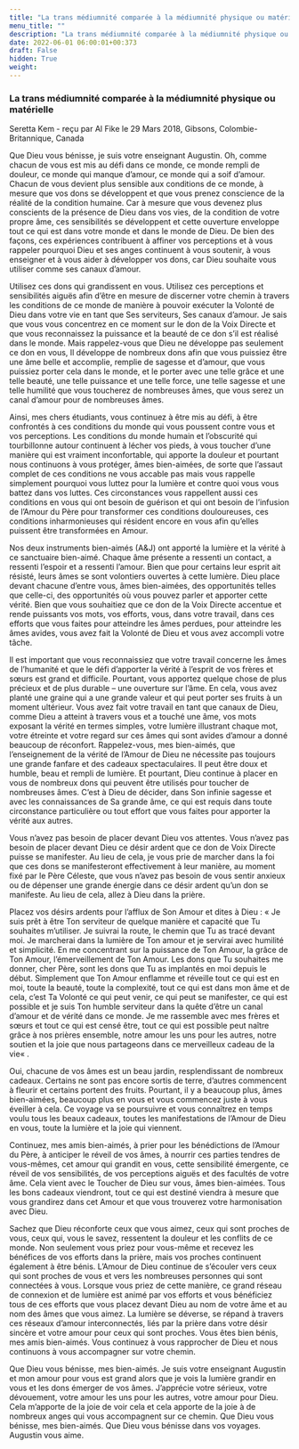 ```yaml
---
title: "La trans médiumnité comparée à la médiumnité physique ou matérielle"
menu_title: ""
description: "La trans médiumnité comparée à la médiumnité physique ou matérielle"
date: 2022-06-01 06:00:01+00:373
draft: False
hidden: True
weight:
---
```

### La trans médiumnité comparée à la médiumnité physique ou matérielle

Seretta Kem - reçu par Al Fike le 29 Mars 2018, Gibsons, Colombie-Britannique, Canada

Que Dieu vous bénisse, je suis votre enseignant Augustin. Oh, comme chacun de vous est mis au défi dans ce monde, ce monde rempli de douleur, ce monde qui manque d’amour, ce monde qui a soif d’amour. Chacun de vous devient plus sensible aux conditions de ce monde, à mesure que vos dons se développent et que vous prenez conscience de la réalité de la condition humaine. Car à mesure que vous devenez plus conscients de la présence de Dieu dans vos vies, de la condition de votre propre âme, ces sensibilités se développent et cette ouverture enveloppe tout ce qui est dans votre monde et dans le monde de Dieu. De bien des façons, ces expériences contribuent à affiner vos perceptions et à vous rappeler pourquoi Dieu et ses anges continuent à vous soutenir, à vous enseigner et à vous aider à développer vos dons, car Dieu souhaite vous utiliser comme ses canaux d’amour.

Utilisez ces dons qui grandissent en vous. Utilisez ces perceptions et sensibilités aiguës afin d’être en mesure de discerner votre chemin à travers les conditions de ce monde de manière à pouvoir exécuter la Volonté de Dieu dans votre vie en tant que Ses serviteurs, Ses canaux d’amour. Je sais que vous vous concentrez en ce moment sur le don de la Voix Directe et que vous reconnaissez la puissance et la beauté de ce don s’il est réalisé dans le monde. Mais rappelez-vous que Dieu ne développe pas seulement ce don en vous, Il développe de nombreux dons afin que vous puissiez être une âme belle et accomplie, remplie de sagesse et d’amour, que vous puissiez porter cela dans le monde, et le porter avec une telle grâce et une telle beauté, une telle puissance et une telle force, une telle sagesse et une telle humilité que vous toucherez de nombreuses âmes, que vous serez un canal d’amour pour de nombreuses âmes.

Ainsi, mes chers étudiants, vous continuez à être mis au défi, à être confrontés à ces conditions du monde qui vous poussent contre vous et vos perceptions. Les conditions du monde humain et l’obscurité qui tourbillonne autour continuent à lécher vos pieds, à vous toucher d’une manière qui est vraiment inconfortable, qui apporte la douleur et pourtant nous continuons à vous protéger, âmes bien-aimées, de sorte que l’assaut complet de ces conditions ne vous accable pas mais vous rappelle simplement pourquoi vous luttez pour la lumière et contre quoi vous vous battez dans vos luttes. Ces circonstances vous rappellent aussi ces conditions en vous qui ont besoin de guérison et qui ont besoin de l’infusion de l’Amour du Père pour transformer ces conditions douloureuses, ces conditions inharmonieuses qui résident encore en vous afin qu’elles puissent être transformées en Amour.

Nos deux instruments bien-aimés (A&J) ont apporté la lumière et la vérité à ce sanctuaire bien-aimé. Chaque âme présente a ressenti un contact, a ressenti l’espoir et a ressenti l’amour. Bien que pour certains leur esprit ait résisté, leurs âmes se sont volontiers ouvertes à cette lumière. Dieu place devant chacune d’entre vous, âmes bien-aimées, des opportunités telles que celle-ci, des opportunités où vous pouvez parler et apporter cette vérité. Bien que vous souhaitiez que ce don de la Voix Directe accentue et rende puissants vos mots, vos efforts, vous, dans votre travail, dans ces efforts que vous faites pour atteindre les âmes perdues, pour atteindre les âmes avides, vous avez fait la Volonté de Dieu et vous avez accompli votre tâche.

Il est important que vous reconnaissiez que votre travail concerne les âmes de l’humanité et que le défi d’apporter la vérité à l’esprit de vos frères et sœurs est grand et difficile. Pourtant, vous apportez quelque chose de plus précieux et de plus durable – une ouverture sur l’âme. En cela, vous avez planté une graine qui a une grande valeur et qui peut porter ses fruits à un moment ultérieur. Vous avez fait votre travail en tant que canaux de Dieu, comme Dieu a atteint à travers vous et a touché une âme, vos mots exposant la vérité en termes simples, votre lumière illustrant chaque mot, votre étreinte et votre regard sur ces âmes qui sont avides d’amour a donné beaucoup de réconfort. Rappelez-vous, mes bien-aimés, que l’enseignement de la vérité de l’Amour de Dieu ne nécessite pas toujours une grande fanfare et des cadeaux spectaculaires. Il peut être doux et humble, beau et rempli de lumière. Et pourtant, Dieu continue à placer en vous de nombreux dons qui peuvent être utilisés pour toucher de nombreuses âmes. C’est à Dieu de décider, dans Son infinie sagesse et avec les connaissances de Sa grande âme, ce qui est requis dans toute circonstance particulière ou tout effort que vous faites pour apporter la vérité aux autres.

Vous n’avez pas besoin de placer devant Dieu vos attentes. Vous n’avez pas besoin de placer devant Dieu ce désir ardent que ce don de Voix Directe puisse se manifester. Au lieu de cela, je vous prie de marcher dans la foi que ces dons se manifesteront effectivement à leur manière, au moment fixé par le Père Céleste, que vous n’avez pas besoin de vous sentir anxieux ou de dépenser une grande énergie dans ce désir ardent qu’un don se manifeste. Au lieu de cela, allez à Dieu dans la prière.

Placez vos désirs ardents pour l’afflux de Son Amour et dites à Dieu : « Je suis prêt à être Ton serviteur de quelque manière et capacité que Tu souhaites m’utiliser. Je suivrai la route, le chemin que Tu as tracé devant moi. Je marcherai dans la lumière de Ton amour et je servirai avec humilité et simplicité. En me concentrant sur la puissance de Ton Amour, la grâce de Ton Amour, l’émerveillement de Ton Amour. Les dons que Tu souhaites me donner, cher Père, sont les dons que Tu as implantés en moi depuis le début. Simplement que Ton Amour enflamme et réveille tout ce qui est en moi, toute la beauté, toute la complexité, tout ce qui est dans mon âme et de cela, c’est Ta Volonté ce qui peut venir, ce qui peut se manifester, ce qui est possible et je suis Ton humble serviteur dans la quête d’être un canal d’amour et de vérité dans ce monde. Je me rassemble avec mes frères et sœurs et tout ce qui est censé être, tout ce qui est possible peut naître grâce à nos prières ensemble, notre amour les uns pour les autres, notre soutien et la joie que nous partageons dans ce merveilleux cadeau de la vie« .

Oui, chacune de vos âmes est un beau jardin, resplendissant de nombreux cadeaux. Certains ne sont pas encore sortis de terre, d’autres commencent à fleurir et certains portent des fruits. Pourtant, il y a beaucoup plus, âmes bien-aimées, beaucoup plus en vous et vous commencez juste à vous éveiller à cela. Ce voyage va se poursuivre et vous connaîtrez en temps voulu tous les beaux cadeaux, toutes les manifestations de l’Amour de Dieu en vous, toute la lumière et la joie qui viennent.

Continuez, mes amis bien-aimés, à prier pour les bénédictions de l’Amour du Père, à anticiper le réveil de vos âmes, à nourrir ces parties tendres de vous-mêmes, cet amour qui grandit en vous, cette sensibilité émergente, ce réveil de vos sensibilités, de vos perceptions aiguës et des facultés de votre âme. Cela vient avec le Toucher de Dieu sur vous, âmes bien-aimées. Tous les bons cadeaux viendront, tout ce qui est destiné viendra à mesure que vous grandirez dans cet Amour et que vous trouverez votre harmonisation avec Dieu.

Sachez que Dieu réconforte ceux que vous aimez, ceux qui sont proches de vous, ceux qui, vous le savez, ressentent la douleur et les conflits de ce monde. Non seulement vous priez pour vous-même et recevez les bénéfices de vos efforts dans la prière, mais vos proches continuent également à être bénis. L’Amour de Dieu continue de s’écouler vers ceux qui sont proches de vous et vers les nombreuses personnes qui sont connectées à vous. Lorsque vous priez de cette manière, ce grand réseau de connexion et de lumière est animé par vos efforts et vous bénéficiez tous de ces efforts que vous placez devant Dieu au nom de votre âme et au nom des âmes que vous aimez. La lumière se déverse, se répand à travers ces réseaux d’amour interconnectés, liés par la prière dans votre désir sincère et votre amour pour ceux qui sont proches. Vous êtes bien bénis, mes amis bien-aimés. Vous continuez à vous rapprocher de Dieu et nous continuons à vous accompagner sur votre chemin.

Que Dieu vous bénisse, mes bien-aimés. Je suis votre enseignant Augustin et mon amour pour vous est grand alors que je vois la lumière grandir en vous et les dons émerger de vos âmes. J’apprécie votre sérieux, votre dévouement, votre amour les uns pour les autres, votre amour pour Dieu. Cela m’apporte de la joie de voir cela et cela apporte de la joie à de nombreux anges qui vous accompagnent sur ce chemin. Que Dieu vous bénisse, mes bien-aimés. Que Dieu vous bénisse dans vos voyages. Augustin vous aime.

